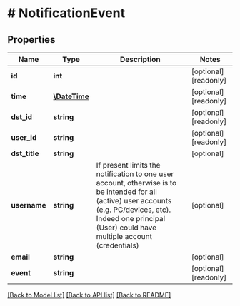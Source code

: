 # # NotificationEvent

## Properties

Name | Type | Description | Notes
------------ | ------------- | ------------- | -------------
**id** | **int** |  | [optional] [readonly] 
**time** | [**\DateTime**](\DateTime.md) |  | [optional] [readonly] 
**dst_id** | **string** |  | [optional] [readonly] 
**user_id** | **string** |  | [optional] [readonly] 
**dst_title** | **string** |  | [optional] 
**username** | **string** | If present limits the notification to one user account, otherwise is to be intended for all (active) user accounts (e.g. PC/devices, etc). Indeed one principal (User) could have multiple account (credentials) | [optional] 
**email** | **string** |  | [optional] 
**event** | **string** |  | [optional] [readonly] 

[[Back to Model list]](../../README.md#documentation-for-models) [[Back to API list]](../../README.md#documentation-for-api-endpoints) [[Back to README]](../../README.md)


